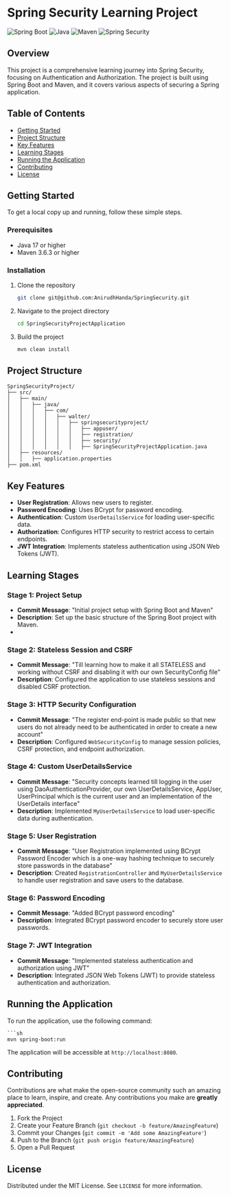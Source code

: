 # Spring Security Learning Project

![Spring Boot](https://img.shields.io/badge/Spring%20Boot-3.5.4-brightgreen)
![Java](https://img.shields.io/badge/Java-17-blue)
![Maven](https://img.shields.io/badge/Maven-3.6.3-orange)
![Spring Security](https://img.shields.io/badge/Spring%20Security-6-brightgreen)

## Overview

This project is a comprehensive learning journey into Spring Security, focusing on Authentication and Authorization. The project is built using Spring Boot and Maven, and it covers various aspects of securing a Spring application.

## Table of Contents

- [Getting Started](#getting-started)
- [Project Structure](#project-structure)
- [Key Features](#key-features)
- [Learning Stages](#learning-stages)
- [Running the Application](#running-the-application)
- [Contributing](#contributing)
- [License](#license)

## Getting Started

To get a local copy up and running, follow these simple steps.

### Prerequisites

- Java 17 or higher
- Maven 3.6.3 or higher

### Installation

1. Clone the repository
   ```sh
   git clone git@github.com:AnirudhHanda/SpringSecurity.git

2. Navigate to the project directory
   ```sh
   cd SpringSecurityProjectApplication

3. Build the project
   ```sh
   mvn clean install

## Project Structure

```
SpringSecurityProject/
├── src/
│   ├── main/
│   │   ├── java/
│   │   │   ├── com/
│   │   │   │   ├── walter/
│   │   │   │   │   ├── springsecurityproject/
│   │   │   │   │   │   ├── appuser/
│   │   │   │   │   │   ├── registration/
│   │   │   │   │   │   ├── security/
│   │   │   │   │   │   ├── SpringSecurityProjectApplication.java
│   ├── resources/
│   │   ├── application.properties
├── pom.xml
```

## Key Features

- **User Registration**: Allows new users to register.
- **Password Encoding**: Uses BCrypt for password encoding.
- **Authentication**: Custom `UserDetailsService` for loading user-specific data.
- **Authorization**: Configures HTTP security to restrict access to certain endpoints.
- **JWT Integration**: Implements stateless authentication using JSON Web Tokens (JWT).
## Learning Stages

### Stage 1: Project Setup

- **Commit Message**: "Initial project setup with Spring Boot and Maven"
- **Description**: Set up the basic structure of the Spring Boot project with Maven.
-
### Stage 2: Stateless Session and CSRF

- **Commit Message**: "Till learning how to make it all STATELESS and working without CSRF and disabling it with our own SecurityConfig file"
- **Description**: Configured the application to use stateless sessions and disabled CSRF protection.

### Stage 3: HTTP Security Configuration

- **Commit Message**: "The register end-point is made public so that new users do not already need to be authenticated in order to create a new account"
- **Description**: Configured `WebSecurityConfig` to manage session policies, CSRF protection, and endpoint authorization.

### Stage 4: Custom UserDetailsService

- **Commit Message**: "Security concepts learned till logging in the user using DaoAuthenticationProvider, our own UserDetailsService, AppUser, UserPrincipal which is the current user and an implementation of the UserDetails interface"
- **Description**: Implemented `MyUserDetailsService` to load user-specific data during authentication.

### Stage 5: User Registration

- **Commit Message**: "User Registration implemented using BCrypt Password Encoder which is a one-way hashing technique to securely store passwords in the database"
- **Description**: Created `RegistrationController` and `MyUserDetailsService` to handle user registration and save users to the database.

### Stage 6: Password Encoding

- **Commit Message**: "Added BCrypt password encoding"
- **Description**: Integrated BCrypt password encoder to securely store user passwords.

### Stage 7: JWT Integration
- **Commit Message**: "Implemented stateless authentication and authorization using JWT"
- **Description**: Integrated JSON Web Tokens (JWT) to provide stateless authentication and authorization.

## Running the Application

To run the application, use the following command:

    ```sh
    mvn spring-boot:run

The application will be accessible at `http://localhost:8080`.

## Contributing

Contributions are what make the open-source community such an amazing place to learn, inspire, and create. Any contributions you make are **greatly appreciated**.

1. Fork the Project
2. Create your Feature Branch (`git checkout -b feature/AmazingFeature`)
3. Commit your Changes (`git commit -m 'Add some AmazingFeature'`)
4. Push to the Branch (`git push origin feature/AmazingFeature`)
5. Open a Pull Request

## License

Distributed under the MIT License. See `LICENSE` for more information.